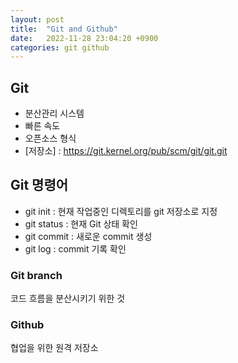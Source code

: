 ```yaml
---
layout: post
title:  "Git and Github"
date:   2022-11-28 23:04:20 +0900
categories: git github
---
```

## Git
- 분산관리 시스템
- 빠른 속도
- 오픈소스 형식
- [저장소] : https://git.kernel.org/pub/scm/git/git.git

## Git 명령어
- git init : 현재 작업중인 디렉토리를 git 저장소로 지정
- git status : 현재 Git 상태 확인
- git commit : 새로운 commit 생성
- git log : commit 기록 확인

### Git branch
코드 흐름을 분산시키기 위한 것

### Github
협업을 위한 원격 저장소